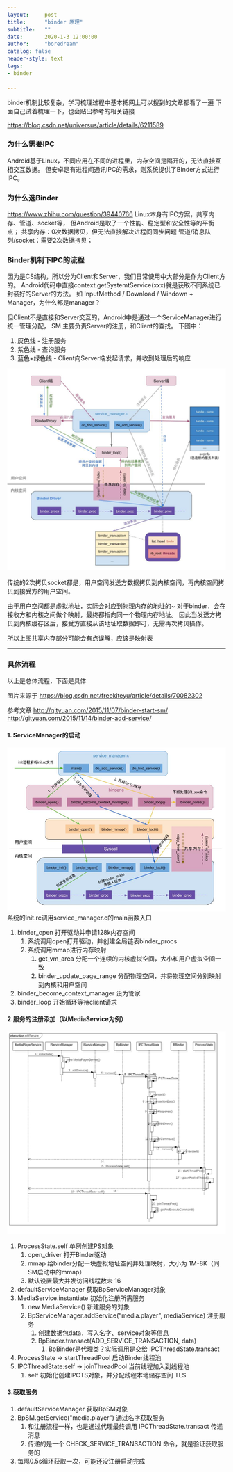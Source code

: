 ```yaml
---
layout:     post
title:      "binder 原理"
subtitle:   ""
date:       2020-1-3 12:00:00
author:     "boredream"
catalog: false
header-style: text
tags:
- binder

---
```


binder机制比较复杂，学习梳理过程中基本把网上可以搜到的文章都看了一遍
下面自己试着梳理一下，也会贴出参考的相关链接

https://blog.csdn.net/universus/article/details/6211589

### 为什么需要IPC
Android基于Linux，不同应用在不同的进程里，内存空间是隔开的，无法直接互相交互数据。
但安卓是有进程间通讯IPC的需求，则系统提供了Binder方式进行IPC。


### 为什么选Binder
https://www.zhihu.com/question/39440766
Linux本身有IPC方案，共享内存、管道、socket等，
但Android是取了一个性能、稳定型和安全性等的平衡点；
共享内存：0次数据拷贝，但无法直接解决进程间同步问题
管道/消息队列/socket：需要2次数据拷贝；


### Binder机制下IPC的流程
因为是CS结构，所以分为Client和Server，我们日常使用中大部分是作为Client方的。
Android代码中直接context.getSystemtService(xxx)就是获取不同系统已封装好的Server的方法。
如 InputMethod / Download / Windown + Manager，为什么都是manager？

但Client不是直接和Server交互的，Android中是通过一个ServiceManager进行统一管理分配，
SM 主要负责Server的注册，和Client的查找。
下图中：
1. 灰色线 - 注册服务
2. 紫色线 - 查询服务
3. 蓝色+绿色线 - Client向Server端发起请求，并收到处理后的响应

![binder1](https://github.com/boredream/boredream.github.io/blob/master/img/in-post/binder1.png?raw=true)

传统的2次拷贝socket都是，用户空间发送方数据拷贝到内核空间，再内核空间拷贝到接受方的用户空间。

由于用户空间都是虚拟地址，实际会对应到物理内存的地址的~
对于binder，会在接收方和内核之间做个映射，最终都指向同一个物理内存地址。
因此当发送方拷贝到内核缓存区后，接受方直接从该地址取数据即可，无需再次拷贝操作。

所以上图共享内存部分可能会有点误解，应该是映射表

---

### 具体流程
以上是总体流程，下面是具体

图片来源于 
https://blog.csdn.net/freekiteyu/article/details/70082302

参考文章 
http://gityuan.com/2015/11/07/binder-start-sm/
http://gityuan.com/2015/11/14/binder-add-service/

#### 1. ServiceManager的启动
![binder2](https://github.com/boredream/boredream.github.io/blob/master/img/in-post/binder2.png?raw=true)
系统的init.rc调用service_manager.c的main函数入口
1. binder_open 打开驱动并申请128k内存空间
    1. 系统调用open打开驱动，并创建全局链表binder_procs
    2. 系统调用mmap进行内存映射
        1. get_vm_area 分配一个连续的内核虚拟空间，大小和用户虚拟空间一致
        2. binder_update_page_range 分配物理空间，并将物理空间分别映射到内核和用户空间 
2. binder_become_context_manager 设为管家
3. binder_loop 开始循环等待client请求

#### 2.服务的注册添加（以MediaService为例）
![binder3](https://github.com/boredream/boredream.github.io/blob/master/img/in-post/binder3.png?raw=true)
1. ProcessState.self 单例创建PS对象
    1. open_driver 打开Binder驱动
    2. mmap 给binder分配一块虚拟地址空间并处理映射，大小为 1M-8K（同SM启动中的mmap）
    3. 默认设置最大并发访问线程数未 16
2. defaultServiceManager 获取BpServiceManager对象
3. MediaService.instantiate 初始化注册所需服务
    1. new MediaService() 新建服务的对象
    2. BpServiceManager.addService(“media.player", mediaService) 注册服务
        1. 创建数据包data，写入名字、service对象等信息
        2. BpBinder.transact(ADD_SERVICE_TRANSACTION, data)
            1. BpBinder是代理类？实际调用是交给 IPCThreadState.transact
4. ProcessState -> startThreadPool 启动Binder线程池
5. IPCThreadState:self -> joinThreadPool 当前线程加入到线程池
    1. self 初始化创建IPCTS对象，并分配线程本地储存空间 TLS

#### 3.获取服务
1. defaultServiceManager 获取BpSM对象
2. BpSM.getService("media.player") 通过名字获取服务
    1. 和注册流程一样，也是通过代理最终调用 IPCThreadState.transact 传递消息
    2. 传递的是一个 CHECK_SERVICE_TRANSACTION 命令，就是验证获取服务的
3. 每隔0.5s循环获取一次，可能还没注册启动完成

